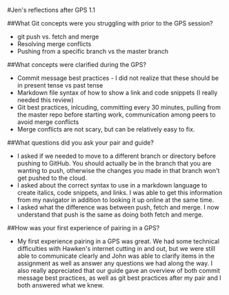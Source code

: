 #Jen's reflections after GPS 1.1

##What Git concepts were you struggling with prior to the GPS session?
* git push vs. fetch and merge
* Resolving merge conflicts
* Pushing from a specific branch vs the master branch

##What concepts were clarified during the GPS?
* Commit message best practices - I did not realize that these should be in present tense vs past tense
* Markdown file syntax of how to show a link and code snippets (I really needed this review)
* Git best practices, inlcuding, committing every 30 minutes, pulling from the master repo before starting work, communication among peers to avoid merge conflicts
* Merge conflicts are not scary, but can be relatively easy to fix.

##What questions did you ask your pair and guide?
* I asked if we needed to move to a different branch or directory before pushing to GitHub. You should actually be in the branch that you are wanting to push, otherwise the changes you made in that branch won't get pushed to the cloud.
* I asked about the correct syntax to use in a markdown language to create italics, code snippets, and links. I was able to get this information from my navigator in addition to looking it up online at the same time.
* I asked what the difference was between push, fetch and merge. I now understand that push is the same as doing both fetch and merge.

##How was your first experience of pairing in a GPS?
* My first experience pairing in a GPS was great. We had some technical difficulties with Hawken's internet cutting in and out, but we were still able to communicate clearly and John was able to clarify items in the assignment as well as answer any questions we had along the way. I also really appreciated that our guide gave an overview of both commit message best practices, as well as git best practices after my pair and I both answered what we knew.
